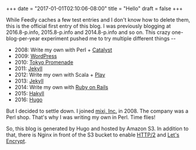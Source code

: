 +++
date = "2017-01-01T02:10:06-08:00"
title = "Hello"
draft = false
+++

While Feedly caches a few test entries and I don't know how to delete them,
this is the official first entry of this blog.
I was previously blogging at 2016.8-p.info, 2015.8-p.info and 2014.8-p.info
and so on. This crazy one-blog-per-year experiment pushed me to try multiple different things --

- 2008: Write my own with Perl + [Catalyst](http://www.catalystframework.org/)
- 2009: [WordPress](https://wordpress.org/)
- 2010: [Tokyo Promenade](http://fallabs.com/tokyopromenade/)
- 2011: [Jekyll](http://jekyllrb.com/)
- 2012: Write my own with Scala + [Play](https://playframework.com/)
- 2013: [Jekyll](http://jekyllrb.com/)
- 2014: Write my own with [Ruby on Rails](http://rubyonrails.org/)
- 2015: [Hakyll](https://jaspervdj.be/hakyll/)
- 2016: [Hugo](http://gohugo.io/)

But I decided to settle down. I joined [mixi, Inc.](http://mixi.co.jp/) in 2008. The company was a Perl shop. That's why I was writing my own in Perl. Time flies!

So, this blog is generated by Hugo and hosted by Amazon S3. In addition to that, there is Nginx in front of the S3 bucket to enable [HTTP/2](https://tools.ietf.org/html/rfc7540) and [Let's Encrypt](https://letsencrypt.org/).
